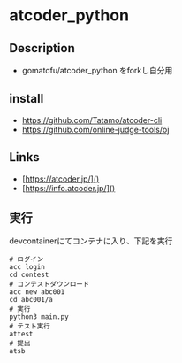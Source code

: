 # atcoder_python

## Description  
*  gomatofu/atcoder_python をforkし自分用

## install
* https://github.com/Tatamo/atcoder-cli
* https://github.com/online-judge-tools/oj

## Links
* [https://atcoder.jp/]()
* [https://info.atcoder.jp/]()

## 実行

devcontainerにてコンテナに入り、下記を実行

```
# ログイン
acc login
cd contest
# コンテストダウンロード
acc new abc001
cd abc001/a
# 実行
python3 main.py
# テスト実行
attest
# 提出
atsb
```